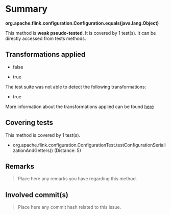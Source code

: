 # Summary
**org.apache.flink.configuration.Configuration.equals(java.lang.Object)**

This method is **weak pseudo-tested**.
It is covered by 1 test(s). It can be directly accessed from tests methods.


## Transformations applied

- false

- true


The test suite was not able to detect the following transformations:
 * true 


More information about the transformations applied can be found [here](https://github.com/STAMP-project/pitest-descartes)

## Covering tests
This method is covered by 1 test(s).
* org.apache.flink.configuration.ConfigurationTest.testConfigurationSerializationAndGetters() (Distance: 5)


## Remarks
> Place here any remarks you have regarding this method.

## Involved commit(s)

> Place here any commit hash related to this issue.
